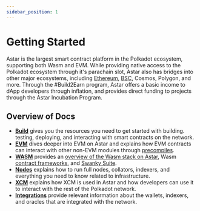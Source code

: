 ```yaml
---
sidebar_position: 1
---
```


# Getting Started

Astar is the largest smart contract platform in the Polkadot ecosystem, supporting both Wasm and EVM. While providing native access to the Polkadot ecosystem through it's parachain slot, Astar also has bridges into other major ecosystems, including [Ethereum][cbridge], [BSC][cbridge], Cosmos, Polygon, and more. Through the #Build2Earn program, Astar offers a basic income to dApp developers through inflation, and provides direct funding to projects through the Astar Incubation Program.

## Overview of Docs

- [**Build**](build) gives you the resources you need to get started with building.
  testing, deploying, and interacting with smart contracts on the network.
- [**EVM**](build/evm) dives deeper into EVM on Astar and explains how EVM contracts can interact with other non-EVM modules through [precompiles](build/evm/precompiles).
- [**WASM**](build/wasm) provides an [overview of the Wasm stack on Astar](build/wasm/smart-contract-wasm.md), Wasm [contract frameworks](build/wasm/dsls.md), and [Swanky Suite](build/wasm/swanky.md).
- [**Nodes**](nodes) explains how to run full nodes, collators, indexers, and everything you need to know related to infrastructure.
- [**XCM**](xcm) explains how XCM is used in Astar and how developers can use it to interact with the rest of the Polkadot network.
- [**Integrations**](integrations) provide relevant information about the wallets, indexers, and oracles that are integrated with the network.

[cbridge]: https://cbridge.celer.network/#/transfer
